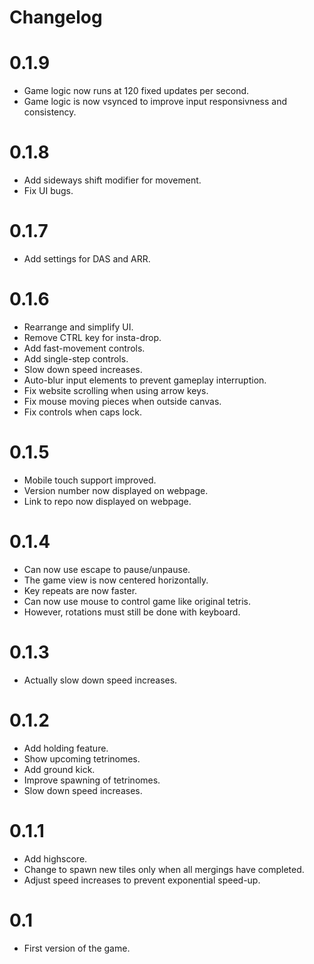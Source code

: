 # Changelog

# 0.1.9
 
 - Game logic now runs at 120 fixed updates per second.
 - Game logic is now vsynced to improve input responsivness and consistency.

# 0.1.8

 - Add sideways shift modifier for movement.
 - Fix UI bugs.

# 0.1.7

 - Add settings for DAS and ARR.

# 0.1.6

 - Rearrange and simplify UI.
 - Remove CTRL key for insta-drop.
 - Add fast-movement controls.
 - Add single-step controls.
 - Slow down speed increases.
 - Auto-blur input elements to prevent gameplay interruption.
 - Fix website scrolling when using arrow keys.
 - Fix mouse moving pieces when outside canvas.
 - Fix controls when caps lock.

# 0.1.5

 - Mobile touch support improved.
 - Version number now displayed on webpage.
 - Link to repo now displayed on webpage.

# 0.1.4

 - Can now use escape to pause/unpause.
 - The game view is now centered horizontally.
 - Key repeats are now faster.
 - Can now use mouse to control game like original tetris.
 - However, rotations must still be done with keyboard.

# 0.1.3

 - Actually slow down speed increases.

# 0.1.2

 - Add holding feature.
 - Show upcoming tetrinomes.
 - Add ground kick.
 - Improve spawning of tetrinomes.
 - Slow down speed increases.

# 0.1.1

 - Add highscore.
 - Change to spawn new tiles only when all mergings have completed.
 - Adjust speed increases to prevent exponential speed-up.

# 0.1

 - First version of the game.
